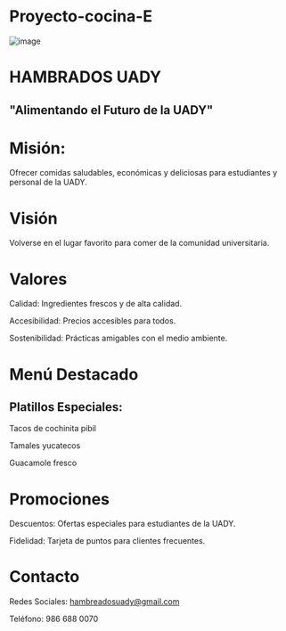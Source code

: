 # Proyecto-cocina-E
![image](https://github.com/user-attachments/assets/ce0bbfc0-303f-440a-8ff4-6b315ba9bcab)
# HAMBRADOS UADY

## "Alimentando el Futuro de la UADY"

# Misión:
Ofrecer comidas saludables, económicas y deliciosas para estudiantes y personal de la UADY.

# Visión
Volverse en el lugar favorito para comer de la comunidad universitaria.

# Valores
Calidad: Ingredientes frescos y de alta calidad.

Accesibilidad: Precios accesibles para todos.

Sostenibilidad: Prácticas amigables con el medio ambiente.

# Menú Destacado
## Platillos Especiales:
Tacos de cochinita pibil

Tamales yucatecos

Guacamole fresco

# Promociones
Descuentos: Ofertas especiales para estudiantes de la UADY.

Fidelidad: Tarjeta de puntos para clientes frecuentes.

# Contacto
Redes Sociales: hambreadosuady@gmail.com

Teléfono: 986 688 0070

